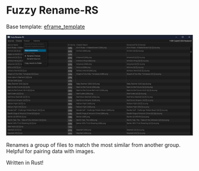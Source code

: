 # Fuzzy Rename-RS

Base template: [eframe_template](https://github.com/emilk/egui/tree/master/crates/eframe)

![Alt text](screenshot.png)

Renames a group of files to match the most similar from another group. Helpful for pairing data with images.

Written in Rust!
